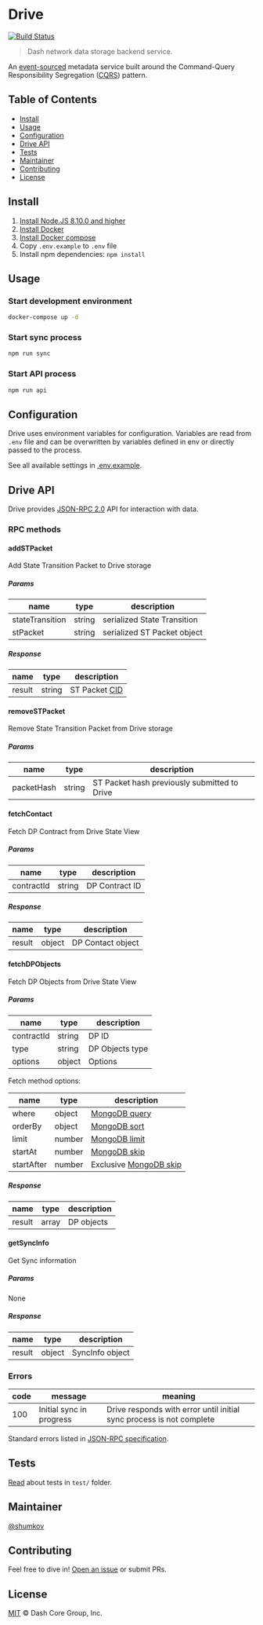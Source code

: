 # Drive

[![Build Status](https://travis-ci.com/dashevo/drive.svg?token=Pzix7aqnMuGS9c6BmBz2&branch=master)](https://travis-ci.com/dashevo/drive)

> Dash network data storage backend service.

An [event-sourced](https://martinfowler.com/eaaDev/EventSourcing.html) metadata service built around the Command-Query Responsibility Segregation ([CQRS](https://martinfowler.com/bliki/CQRS.html)) pattern.

## Table of Contents
- [Install](#install)
- [Usage](#usage)
- [Configuration](#configuration)
- [Drive API](#drive-api)
- [Tests](#tests)
- [Maintainer](#maintainer)
- [Contributing](#contributing)
- [License](#license)

## Install

1. [Install Node.JS 8.10.0 and higher](https://nodejs.org/en/download/)
2. [Install Docker](https://docs.docker.com/install/)
3. [Install Docker compose](https://docs.docker.com/compose/install/)
4. Copy `.env.example` to `.env` file
5. Install npm dependencies: `npm install`

## Usage

### Start development environment

```bash
docker-compose up -d
```

### Start sync process

```bash
npm run sync
```

### Start API process

```bash
npm run api
```

## Configuration

Drive uses environment variables for configuration.
Variables are read from `.env` file and can be overwritten by variables
defined in env or directly passed to the process.

See all available settings in [.env.example](.env.example).

## Drive API

Drive provides [JSON-RPC 2.0](https://www.jsonrpc.org/specification) API for interaction with data.

### RPC methods

#### addSTPacket

Add State Transition Packet to Drive storage

##### Params

| name            | type   | description                   |
|-----------------|--------|-------------------------------|
| stateTransition | string | serialized State Transition   |
| stPacket        | string | serialized ST Packet object   |

##### Response

| name    | type   | description                                  |
|---------|--------|----------------------------------------------|
| result  | string | ST Packet [CID](https://github.com/ipld/cid) |

#### removeSTPacket

Remove State Transition Packet from Drive storage

##### Params

| name       | type   | description                                  |
|------------|--------|----------------------------------------------|
| packetHash | string | ST Packet hash previously submitted to Drive |

#### fetchContact

Fetch DP Contract from Drive State View

##### Params

| name    | type   | description  |
|---------|--------|--------------|
| contractId   | string | DP Contract ID       |

##### Response

| name    | type   | description         |
|---------|--------|---------------------|
| result  | object | DP Contact object  |

#### fetchDPObjects

Fetch DP Objects from Drive State View

##### Params

| name    | type   | description          |
|---------|--------|----------------------|
| contractId   | string | DP ID               |
| type    | string | DP Objects type     |
| options | object | Options              |

Fetch method options:

| name       | type   | description                                                                             |
|------------|--------|-----------------------------------------------------------------------------------------|
| where      | object | [MongoDB query](https://docs.mongodb.com/manual/reference/operator/query/)              |
| orderBy    | object | [MongoDB sort](https://docs.mongodb.com/manual/reference/method/cursor.sort/)           |
| limit      | number | [MongoDB limit](https://docs.mongodb.com/manual/reference/method/cursor.limit/)         |
| startAt    | number | [MongoDB skip](https://docs.mongodb.com/manual/reference/method/cursor.skip/)           |
| startAfter | number | Exclusive [MongoDB skip](https://docs.mongodb.com/manual/reference/method/cursor.skip/) |

##### Response

| name    | type   | description  |
|---------|--------|--------------|
| result  | array  | DP objects  |

#### getSyncInfo

Get Sync information

##### Params

None

##### Response

| name    | type   | description     |
|---------|--------|-----------------|
| result  | object | SyncInfo object |

### Errors

| code | message                   | meaning                                                                  |
|------|---------------------------|--------------------------------------------------------------------------|
| 100  | Initial sync in progress  | Drive responds with error until initial sync process is not complete |

Standard errors listed in [JSON-RPC specification](https://www.jsonrpc.org/specification).

## Tests

[Read](test/) about tests in `test/` folder.

## Maintainer

[@shumkov](https://github.com/shumkov)

## Contributing

Feel free to dive in! [Open an issue](https://github.com/dashevo/drive/issues/new) or submit PRs.

## License

[MIT](LICENSE) &copy; Dash Core Group, Inc.
